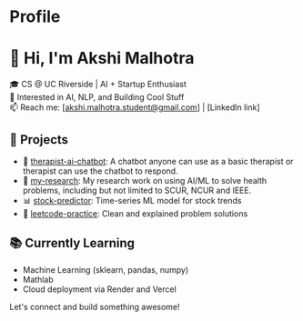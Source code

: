# Profile
# 👋 Hi, I'm Akshi Malhotra
🎓 CS @ UC Riverside | AI + Startup Enthusiast  
🔭 Interested in AI, NLP, and Building Cool Stuff  
📫 Reach me: [akshi.malhotra.student@gmail.com] | [LinkedIn link]

## 🚀 Projects
- 🧠 [therapist-ai-chatbot](https://github.com/akshimcs/therapist-ai-chatbot): A chatbot anyone can use as a basic therapist or therapist can use the chatbot to respond.
- 🧠 [my-research](https://github.com/akshimcs/research): My research work on using AI/ML to solve health problems, including but not limited to SCUR, NCUR and IEEE.
- 📊 [stock-predictor](https://github.com/akshimcs/stock-predictor): Time-series ML model for stock trends
- 🧩 [leetcode-practice](https://github.com/akshimcs/leetcode-practice): Clean and explained problem solutions

## 📚 Currently Learning
- Machine Learning (sklearn, pandas, numpy)
- Mathlab
- Cloud deployment via Render and Vercel

Let's connect and build something awesome!
